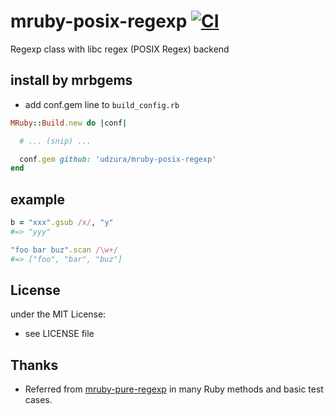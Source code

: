 # mruby-posix-regexp [![CI](https://github.com/udzura/mruby-posix-regexp/actions/workflows/ci.yml/badge.svg)](https://github.com/udzura/mruby-posix-regexp/actions/workflows/ci.yml)

Regexp class with libc regex (POSIX Regex) backend

## install by mrbgems

- add conf.gem line to `build_config.rb`

```ruby
MRuby::Build.new do |conf|

  # ... (snip) ...

  conf.gem github: 'udzura/mruby-posix-regexp'
end
```

## example

```ruby
b = "xxx".gsub /x/, "y"
#=> "yyy"

"foo bar buz".scan /\w+/
#=> ["foo", "bar", "buz"]
```

## License

under the MIT License:

- see LICENSE file

## Thanks

- Referred from [mruby-pure-regexp](https://github.com/WindProphet/mruby-pure-regexp) in many Ruby methods and basic test cases.
